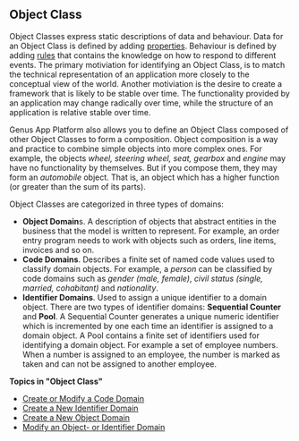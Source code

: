 ## Object Class

Object Classes express static descriptions of data and behaviour. Data for an Object Class is defined by adding [properties](../object-class-property/index.md). Behaviour is defined by adding [rules](modify-an-object-or-identifier-domain/rules.md) that contains the knowledge on how to respond to different events. The primary motiviation for identifying an Object Class, is to match the technical representation of an application more closely to the conceptual view of the world. Another motiviation is the desire to create a framework that is likely to be stable over time. The functionality provided by an application may change radically over time, while the structure of an application is relative stable over time.

Genus App Platform also allows you to define an Object Class composed of other Object Classes to form a composition. Object composition is a way and practice to combine simple objects into more complex ones. For example, the objects _wheel, steering wheel, seat, gearbox_ and _engine_ may have no functionality by themselves. But if you compose them, they may form an _automobile_ object. That is, an object which has a higher function (or greater than the sum of its parts).

Object Classes are categorized in three types of domains:

*   **Object Domain**s. A description of objects that abstract entities in the business that the model is written to represent. For example, an order entry program needs to work with objects such as orders, line items, invoices and so on.
*   **Code Domains**. Describes a finite set of named code values used to classify domain objects. For example, a _person_ can be classified by code domains such as _gender (male, female)_, _civil status (single, married, cohabitant)_ and _nationality_.
*   **Identifier Domains**. Used to assign a unique identifier to a domain object. There are two types of identifier domains: **Sequential Counter** and **Pool**. A Sequential Counter generates a unique numeric identifier which is incremented by one each time an identifier is assigned to a domain object. A Pool contains a finite set of identifiers used for identifying a domain object. For example a set of employee numbers. When a number is assigned to an employee, the number is marked as taken and can not be assigned to another employee.

**Topics in "Object Class"**
* [Create or Modify a Code Domain](create-or-modify-a-code-domain.md)
* [Create a New Identifier Domain](create-a-new-identifier-domain.md)
* [Create a New Object Domain](create-a-new-object-domain.md)
* [Modify an Object- or Identifier Domain](modify-an-object-or-identifier-domain.md)